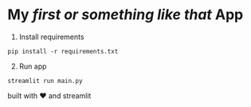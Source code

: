 # My *first or something like that* App

1. Install requirements
```
pip install -r requirements.txt
```
2. Run app
```
streamlit run main.py
```

built with ❤ and streamlit